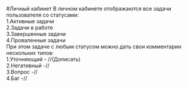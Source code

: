 #Личный кабинет
В личном кабинете отображаются все задачи пользователя со статусами:  
1.Активные задачи  
2.Задачи в работе  
3.Завершенные задачи  
4.Проваленные задачи  
При этом задаче с любым статусом можно дать свои комментарии нескольких типов:  
1.Уточняющий - //(Дописать)  
2.Негативный -//  
3.Вопрос -//  
4.Баг -//  

